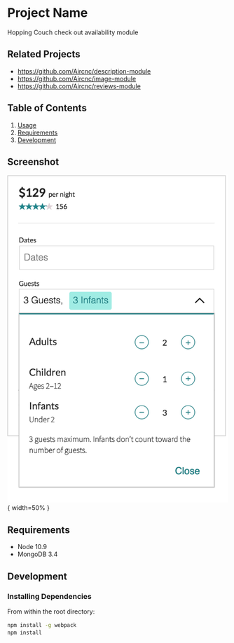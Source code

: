 # Project Name

Hopping Couch check out availability module

## Related Projects

  - https://github.com/Aircnc/description-module
  - https://github.com/Aircnc/image-module
  - https://github.com/Aircnc/reviews-module

## Table of Contents

1. [Usage](#Usage)
1. [Requirements](#requirements)
1. [Development](#development)

## Screenshot

![Screenshot of module](./__img__/checkout.png){ width=50% }

## Requirements


- Node 10.9
- MongoDB 3.4

## Development

### Installing Dependencies

From within the root directory:

```sh
npm install -g webpack
npm install
```

